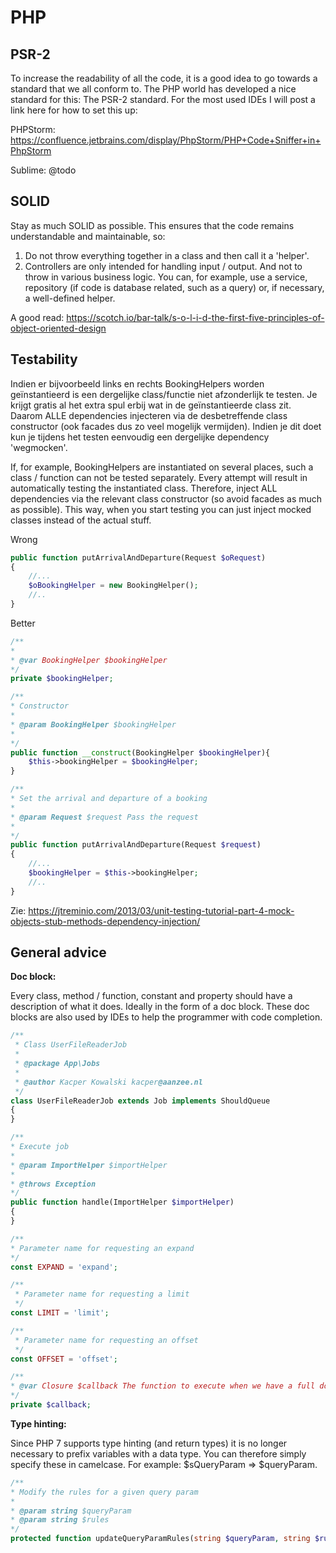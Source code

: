 # PHP

## PSR-2

To increase the readability of all the code, it is a good idea to go towards a standard that we all conform to. The PHP world has developed a nice standard for this: The PSR-2 standard. For the most used IDEs I will post a link here for how to set this up:

PHPStorm: https://confluence.jetbrains.com/display/PhpStorm/PHP+Code+Sniffer+in+PhpStorm

Sublime: @todo

## SOLID

Stay as much SOLID as possible. This ensures that the code remains understandable and maintainable, so:

1. Do not throw everything together in a class and then call it a 'helper'.
2. Controllers are only intended for handling input / output. And not to throw in various business logic. You can, for example, use a service, repository (if code is database related, such as a query) or, if necessary, a well-defined helper.

A good read: https://scotch.io/bar-talk/s-o-l-i-d-the-first-five-principles-of-object-oriented-design

## Testability

Indien er bijvoorbeeld links en rechts BookingHelpers worden geïnstantieerd is een dergelijke class/functie niet afzonderlijk te testen. Je krijgt gratis al het extra spul erbij wat in de geïnstantieerde class zit. Daarom ALLE dependencies injecteren via de desbetreffende class constructor (ook facades dus zo veel mogelijk vermijden). Indien je dit doet kun je tijdens het testen eenvoudig een dergelijke dependency 'wegmocken'.

If, for example, BookingHelpers are instantiated on several places, such a class / function can not be tested separately. Every attempt will result in automatically testing the instantiated class. Therefore, inject ALL dependencies via the relevant class constructor (so avoid facades as much as possible). This way, when you start testing you can just inject mocked classes instead of the actual stuff.

Wrong

```php
public function putArrivalAndDeparture(Request $oRequest)
{
    //...
    $oBookingHelper = new BookingHelper();
    //..
}
```

Better

```php
/**
*
* @var BookingHelper $bookingHelper 
*/
private $bookingHelper;

/**
* Constructor
*
* @param BookingHelper $bookingHelper
*
*/
public function __construct(BookingHelper $bookingHelper){
    $this->bookingHelper = $bookingHelper;
}

/**
* Set the arrival and departure of a booking
*
* @param Request $request Pass the request
*
*/
public function putArrivalAndDeparture(Request $request)
{
    //...
    $bookingHelper = $this->bookingHelper;
    //..
}
```

Zie: https://jtreminio.com/2013/03/unit-testing-tutorial-part-4-mock-objects-stub-methods-dependency-injection/


## General advice

**Doc block:**

Every class, method / function, constant and property should have a description of what it does. Ideally in the form of a doc block. These doc blocks are also used by IDEs to help the programmer with code completion.

```php
/**
 * Class UserFileReaderJob
 *
 * @package App\Jobs
 *
 * @author Kacper Kowalski kacper@aanzee.nl
 */
class UserFileReaderJob extends Job implements ShouldQueue
{
}
```

```php
/**
* Execute job
*
* @param ImportHelper $importHelper
*
* @throws Exception
*/
public function handle(ImportHelper $importHelper)
{
}
```

```php
/**
* Parameter name for requesting an expand
*/
const EXPAND = 'expand';

/**
 * Parameter name for requesting a limit
 */
const LIMIT = 'limit';

/**
 * Parameter name for requesting an offset
 */
const OFFSET = 'offset';
```

```php
/**
* @var Closure $callback The function to execute when we have a full document
*/
private $callback;
```

**Type hinting:**

Since PHP 7 supports type hinting (and return types) it is no longer necessary to prefix variables with a data type. You can therefore simply specify these in camelcase. For example: $sQueryParam => $queryParam.

```php
/**
* Modify the rules for a given query param
*
* @param string $queryParam
* @param string $rules
*/
protected function updateQueryParamRules(string $queryParam, string $rules)
```